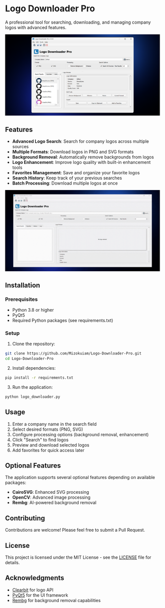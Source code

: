# Logo Downloader Pro

A professional tool for searching, downloading, and managing company logos with advanced features.

![Application Screenshot](assets/screenshot_app.png)

## Features

- **Advanced Logo Search**: Search for company logos across multiple sources
- **Multiple Formats**: Download logos in PNG and SVG formats
- **Background Removal**: Automatically remove backgrounds from logos
- **Logo Enhancement**: Improve logo quality with built-in enhancement tools
- **Favorites Management**: Save and organize your favorite logos
- **Search History**: Keep track of your previous searches
- **Batch Processing**: Download multiple logos at once

![Application Demo](assets/gif_app.gif)

## Installation

### Prerequisites

- Python 3.8 or higher
- PyQt5
- Required Python packages (see requirements.txt)

### Setup

1. Clone the repository:
```bash
git clone https://github.com/Mizokuiam/Logo-Downloader-Pro.git
cd Logo-Downloader-Pro
```

2. Install dependencies:
```bash
pip install -r requirements.txt
```

3. Run the application:
```bash
python logo_downloader.py
```

## Usage

1. Enter a company name in the search field
2. Select desired formats (PNG, SVG)
3. Configure processing options (background removal, enhancement)
4. Click "Search" to find logos
5. Preview and download selected logos
6. Add favorites for quick access later

## Optional Features

The application supports several optional features depending on available packages:

- **CairoSVG**: Enhanced SVG processing
- **OpenCV**: Advanced image processing
- **Rembg**: AI-powered background removal

## Contributing

Contributions are welcome! Please feel free to submit a Pull Request.

## License

This project is licensed under the MIT License - see the [LICENSE](LICENSE) file for details.

## Acknowledgments

- [Clearbit](https://clearbit.com/) for logo API
- [PyQt5](https://www.riverbankcomputing.com/software/pyqt/) for the UI framework
- [Rembg](https://github.com/danielgatis/rembg) for background removal capabilities

